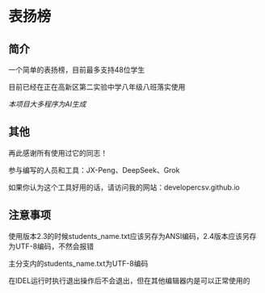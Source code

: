 # 表扬榜

## 简介

一个简单的表扬榜，目前最多支持48位学生

目前已经在正在高新区第二实验中学八年级八班落实使用

*本项目大多程序为AI生成*

## 其他

再此感谢所有使用过它的同志！

参与编写的人员和工具：JX-Peng、DeepSeek、Grok

如果你认为这个工具好用的话，请访问我的网站：developercsv.github.io

## 注意事项

使用版本2.3的时候students_name.txt应该另存为ANSI编码，2.4版本应该另存为UTF-8编码，不然会报错

主分支内的students_name.txt为UTF-8编码

在IDEL运行时执行退出操作后不会退出，但在其他编辑器内是可以正常使用的
